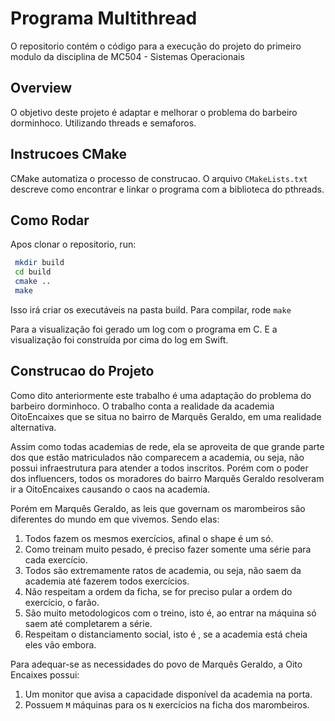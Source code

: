 # Programa Multithread

O repositorio contém o código para a execução do projeto do primeiro modulo da disciplina de MC504 - Sistemas Operacionais

## Overview

O objetivo deste projeto é adaptar e melhorar o problema do barbeiro dorminhoco. Utilizando threads e semaforos.

## Instrucoes CMake

CMake automatiza o processo de construcao.
O arquivo `CMakeLists.txt` descreve como encontrar e linkar o programa com a biblioteca do pthreads.

## Como Rodar

Apos clonar o repositorio, run:

```sh
 mkdir build
 cd build
 cmake ..
 make
```
Isso irá criar os executáveis na pasta build. Para compilar, rode `make`

Para a visualização foi gerado um log com o programa em C. E a visualização foi construída por cima do log em Swift.

## Construcao do Projeto

Como dito anteriormente este trabalho é uma adaptação do problema do barbeiro dorminhoco. O trabalho conta a realidade da academia OitoEncaixes que se situa no bairro de Marquês Geraldo, em uma realidade alternativa.

Assim como todas academias de rede, ela se aproveita de que grande parte dos que estão matriculados não comparecem a academia, ou seja, não possui infraestrutura para atender a todos inscritos. Porém com o poder dos influencers, todos os moradores do bairro Marquês Geraldo resolveram ir a OitoEncaixes causando o caos na academia.

Porém em Marquês Geraldo, as leis que governam os marombeiros são diferentes do mundo em que vivemos. Sendo elas:

1. Todos fazem os mesmos exercícios, afinal o shape é um só.
2. Como treinam muito pesado, é preciso fazer somente uma série para cada exercício.
3. Todos são extremamente ratos de academia, ou seja, não saem da academia até fazerem todos exercícios.
4. Não respeitam a ordem da ficha, se for preciso pular a ordem do exercício, o farão.
5. São muito metodologicos com o treino, isto é, ao entrar na máquina só saem até completarem a série.
6. Respeitam o distanciamento social, isto é , se a academia está cheia eles vão embora.

Para adequar-se as necessidades do povo de Marquês Geraldo, a Oito Encaixes possui:

1. Um monitor que avisa a capacidade disponível da academia na porta.
2. Possuem `M` máquinas para os `N` exercícios na ficha dos marombeiros. 
